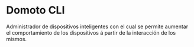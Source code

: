 # Domoto CLI
Administrador de dispositivos inteligentes con el cual se permite aumentar el comportamiento de los dispositivos á partir de la interacción de los mismos.
